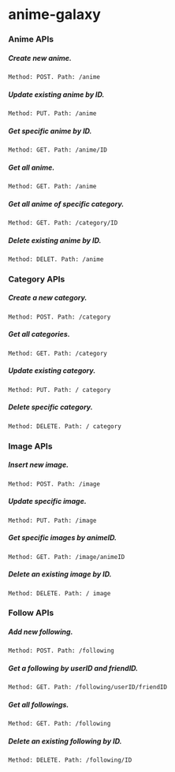 # anime-galaxy

### Anime APIs
##### Create new anime.
`Method: POST. Path: /anime`
##### Update existing anime by ID. 
`Method: PUT. Path: /anime`
##### Get specific anime by ID. 
`Method: GET. Path: /anime/ID`
##### Get all anime. 
`Method: GET. Path: /anime`
##### Get all anime of specific category. 
`Method: GET. Path: /category/ID`
##### Delete existing anime by ID. 
`Method: DELET. Path: /anime`

### Category APIs
##### Create a new category. 
`Method: POST. Path: /category`
##### Get all categories. 
`Method: GET. Path: /category`
##### Update existing category. 
`Method: PUT. Path: / category`
##### Delete specific category. 
`Method: DELETE. Path: / category`

### Image APIs
##### Insert new image. 
`Method: POST. Path: /image`
##### Update specific image. 
`Method: PUT. Path: /image`
##### Get specific images by animeID. 
`Method: GET. Path: /image/animeID`
##### Delete an existing image by ID. 
`Method: DELETE. Path: / image`


### Follow APIs
##### Add new following. 
`Method: POST. Path: /following`
##### Get a following by userID and friendID. 
`Method: GET. Path: /following/userID/friendID`
##### Get all followings. 
`Method: GET. Path: /following`
##### Delete an existing following by ID.
`Method: DELETE. Path: /following/ID`
